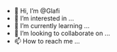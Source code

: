 - 👋 Hi, I’m @Glafi
- 👀 I’m interested in ...
- 🌱 I’m currently learning ...
- 💞️ I’m looking to collaborate on ...
- 📫 How to reach me ...

<!---
Glafi/Glafi is a ✨ special ✨ repository because its `README.md` (this file) appears on your GitHub profile.
You can click the Preview link to take a look at your changes.
--->
